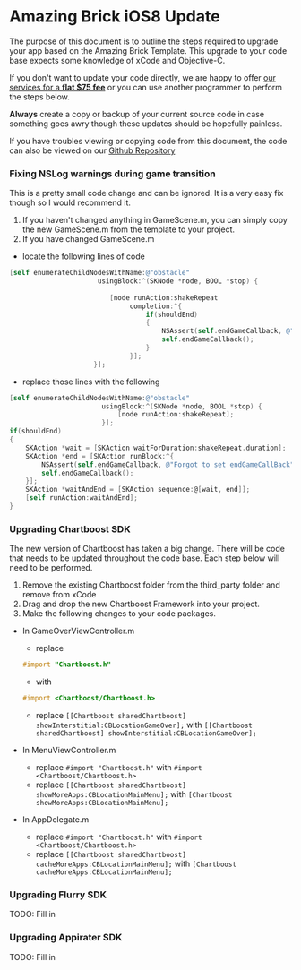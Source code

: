 # Amazing Brick iOS8 Update
The purpose of this document is to outline the steps required to upgrade your app based on the Amazing Brick Template.
This upgrade to your code base expects some knowledge of xCode and Objective-C.  

If you don't want to update your code directly, we are happy to offer [our services for a **flat $75 fee**](http://alpinepipeline.com/pages/services) or you can use another programmer to perform the steps below.  

**Always** create a copy or backup of your current source code in case something goes awry though these updates should be hopefully painless.

If you have troubles viewing or copying code from this document, the code can also be viewed on our [Github Repository](https://github.com/kevinvanderlugt/template_documents/blob/master/io8_upgrade/amazing_brick.md)

### Fixing NSLog warnings during game transition
This is a pretty small code change and can be ignored.  It is a very easy fix though so I would recommend it.

1. If you haven't changed anything in GameScene.m, you can simply copy the new GameScene.m from the template to your project.
2. If you have changed GameScene.m
  * locate the following lines of code
  ```objective-c
  [self enumerateChildNodesWithName:@"obstacle"
                        usingBlock:^(SKNode *node, BOOL *stop) {
                               
                           [node runAction:shakeRepeat
                                completion:^{
                                    if(shouldEnd)
                                    {
                                        NSAssert(self.endGameCallback, @"Forgot to set endGameCallBack");
                                        self.endGameCallback();
                                    }
                                }];
                       }];
  ```

  * replace those lines with the following
  ```objective-c
  [self enumerateChildNodesWithName:@"obstacle"
                         usingBlock:^(SKNode *node, BOOL *stop) {
                             [node runAction:shakeRepeat];
                         }];
  if(shouldEnd)
  {
      SKAction *wait = [SKAction waitForDuration:shakeRepeat.duration];
      SKAction *end = [SKAction runBlock:^{
          NSAssert(self.endGameCallback, @"Forgot to set endGameCallBack");
          self.endGameCallback();
      }];
      SKAction *waitAndEnd = [SKAction sequence:@[wait, end]];
      [self runAction:waitAndEnd];
  }
  ```

### Upgrading Chartboost SDK
The new version of Chartboost has taken a big change.  There will be code that needs to be updated throughout the code base.
Each step below will need to be performed.

1. Remove the existing Chartboost folder from the third_party folder and remove from xCode
2. Drag and drop the new Chartboost Framework into your project.
3. Make the following changes to your code packages.
  * In GameOverViewController.m 
    * replace 
    ```objective-c
    #import "Chartboost.h"
    ``` 
    * with 
    ```objective-c
    #import <Chartboost/Chartboost.h>
    ```

    * replace `[[Chartboost sharedChartboost] showInterstitial:CBLocationGameOver];` with `[[Chartboost sharedChartboost] showInterstitial:CBLocationGameOver];`
  * In MenuViewController.m
    * replace `#import "Chartboost.h"` with `#import <Chartboost/Chartboost.h>`
    * replace `[[Chartboost sharedChartboost] showMoreApps:CBLocationMainMenu];` with `[Chartboost showMoreApps:CBLocationMainMenu];`
  * In AppDelegate.m
    * replace `#import "Chartboost.h"` with `#import <Chartboost/Chartboost.h>`
    * replace `[[Chartboost sharedChartboost] cacheMoreApps:CBLocationMainMenu];` with `[Chartboost cacheMoreApps:CBLocationMainMenu];`

### Upgrading Flurry SDK
TODO: Fill in

### Upgrading Appirater SDK
TODO: Fill in


